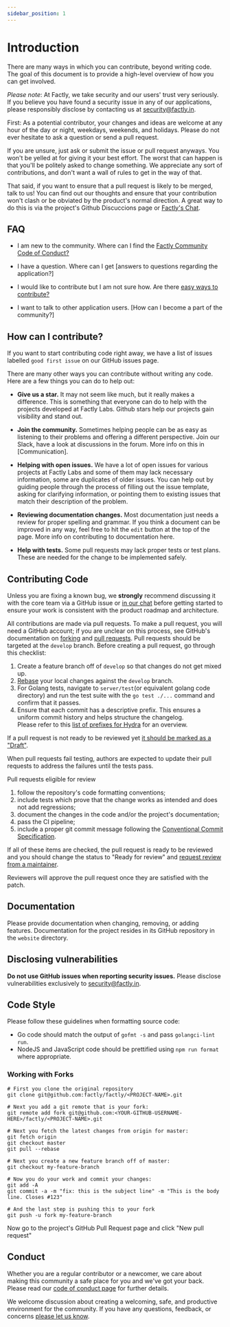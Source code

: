 ```yaml
---
sidebar_position: 1
---
```


# Introduction

<!--

Thank you for contributing changes to this document! Because we use a central repository
to synchronize this file across all our repositories, make sure to make your edits
in the correct file, which you can find here:

https://github.com/ory/meta/blob/master/templates/repository/common/CONTRIBUTING.md

-->

There are many ways in which you can contribute, beyond writing code. The goal
of this document is to provide a high-level overview of how you can get
involved.

_Please note_: At Factly, we take security and our users' trust very
seriously. If you believe you have found a security issue in any of our applications,
please responsibly disclose by contacting us at security@factly.in.

First: As a potential contributor, your changes and ideas are welcome at any
hour of the day or night, weekdays, weekends, and holidays. Please do not ever
hesitate to ask a question or send a pull request.

If you are unsure, just ask or submit the issue or pull request anyways. You
won't be yelled at for giving it your best effort. The worst that can happen is
that you'll be politely asked to change something. We appreciate any sort of
contributions, and don't want a wall of rules to get in the way of that.

That said, if you want to ensure that a pull request is likely to be merged,
talk to us! You can find out our thoughts and ensure that your contribution
won't clash or be obviated by the product's normal direction. A great way to
do this is via the project's Github Discuccions page or [Factly's Chat](http://slack.factly.org/).

## FAQ

- I am new to the community. Where can I find the [Factly Community Code of Conduct?](./code-of-conduct)

- I have a question. Where can I get [answers to questions regarding the application?]

- I would like to contribute but I am not sure how. Are there [easy ways to contribute?](#how-can-i-contribute)

- I want to talk to other application users. [How can I become a part of the community?]

## How can I contribute?

If you want to start contributing code right away, we have a list of issues labelled `good first issue` on our GitHub issues page.

There are many other ways you can contribute without writing any code. Here are
a few things you can do to help out:

- **Give us a star.** It may not seem like much, but it really makes a difference. 
  This is something that everyone can do to help with the projects developed at Factly Labs.
  Github stars help our projects gain visibility and stand out.

- **Join the community.** Sometimes helping people can be as easy as listening
  to their problems and offering a different perspective. Join our Slack, have a
  look at discussions in the forum. More info on this in [Communication].

- **Helping with open issues.** We have a lot of open issues for various projects at Factly Labs
  and some of them may lack necessary information, some are duplicates of older
  issues. You can help out by guiding people through the process of filling out
  the issue template, asking for clarifying information, or pointing them to
  existing issues that match their description of the problem.

- **Reviewing documentation changes.** Most documentation just needs a review
  for proper spelling and grammar. If you think a document can be improved in
  any way, feel free to hit the `edit` button at the top of the page. More info
  on contributing to documentation here.

- **Help with tests.** Some pull requests may lack proper tests or test plans.
  These are needed for the change to be implemented safely.


## Contributing Code

Unless you are fixing a known bug, we **strongly** recommend discussing it with
the core team via a GitHub issue or [in our chat](http://slack.factly.org/)
before getting started to ensure your work is consistent with the product roadmap and architecture.

All contributions are made via pull requests. To make a pull request, you will
need a GitHub account; if you are unclear on this process, see GitHub's
documentation on [forking](https://help.github.com/articles/fork-a-repo) and
[pull requests](https://help.github.com/articles/using-pull-requests). Pull
requests should be targeted at the `develop` branch. Before creating a pull
request, go through this checklist:

1. Create a feature branch off of `develop` so that changes do not get mixed up.
1. [Rebase](http://git-scm.com/book/en/Git-Branching-Rebasing) your local
   changes against the `develop` branch.
1. For Golang tests, navigate to `server/test`(or equivalent golang code directory) and run the test suite with the `go test ./...` command and confirm that it passes.
1. Ensure that each commit has a descriptive prefix. This ensures a uniform
   commit history and helps structure the changelog.  
   Please refer to this
   [list of prefixes for Hydra](https://github.com/ory/hydra/blob/master/.github/semantic.yml)
   for an overview.

If a pull request is not ready to be reviewed yet
[it should be marked as a "Draft"](https://docs.github.com/en/github/collaborating-with-pull-requests/proposing-changes-to-your-work-with-pull-requests/changing-the-stage-of-a-pull-request).

When pull requests fail testing, authors are expected to update their pull
requests to address the failures until the tests pass.

Pull requests eligible for review

1. follow the repository's code formatting conventions;
1. include tests which prove that the change works as intended and does not add
   regressions;
1. document the changes in the code and/or the project's documentation;
1. pass the CI pipeline;
1. include a proper git commit message following the
   [Conventional Commit Specification](https://www.conventionalcommits.org/en/v1.0.0/).

If all of these items are checked, the pull request is ready to be reviewed and
you should change the status to "Ready for review" and
[request review from a maintainer](https://docs.github.com/en/github/collaborating-with-pull-requests/proposing-changes-to-your-work-with-pull-requests/requesting-a-pull-request-review).

Reviewers will approve the pull request once they are satisfied with the patch.

## Documentation

Please provide documentation when changing, removing, or adding features.
Documentation for the project resides in its GitHub repository in the `website` directory. 

## Disclosing vulnerabilities

**Do not use GitHub issues when reporting security issues.**
Please disclose vulnerabilities exclusively to
[security@factly.in](mailto:security@factly.in). 

## Code Style

Please follow these guidelines when formatting source code:

- Go code should match the output of `gofmt -s` and pass `golangci-lint run`.
- NodeJS and JavaScript code should be prettified using `npm run format` where
  appropriate.

### Working with Forks

```
# First you clone the original repository
git clone git@github.com:factly/factly/<PROJECT-NAME>.git

# Next you add a git remote that is your fork:
git remote add fork git@github.com:<YOUR-GITHUB-USERNAME-HERE>/factly/<PROJECT-NAME>.git

# Next you fetch the latest changes from origin for master:
git fetch origin
git checkout master
git pull --rebase

# Next you create a new feature branch off of master:
git checkout my-feature-branch

# Now you do your work and commit your changes:
git add -A
git commit -a -m "fix: this is the subject line" -m "This is the body line. Closes #123"

# And the last step is pushing this to your fork
git push -u fork my-feature-branch
```

Now go to the project's GitHub Pull Request page and click "New pull request"

## Conduct

Whether you are a regular contributor or a newcomer, we care about making this
community a safe place for you and we've got your back. Please read our [code of conduct page](code-of-conduct) for further details.


We welcome discussion about creating a welcoming, safe, and productive
environment for the community. If you have any questions, feedback, or concerns
[please let us know](https://slack.factly.org).
